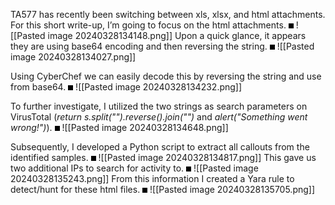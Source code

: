 

<style>
img{
	border: 4px solid black;
}
</style>



TA577 has recently been switching between xls, xlsx, and html attachments. For this short write-up, I’m going to focus on the html attachments. 
<img>
![[Pasted image 20240328134148.png]]
Upon a quick glance, it appears they are using base64 encoding and then reversing the string. 
<img>
![[Pasted image 20240328134027.png]]

Using CyberChef we can easily decode this by reversing the string and use from base64. 
<img>
![[Pasted image 20240328134232.png]]

To further investigate, I utilized the two strings as search parameters on VirusTotal (*return s.split("").reverse().join("")* and *alert("Something went wrong!")*). 
<img>
![[Pasted image 20240328134648.png]]


Subsequently, I developed a Python script to extract all callouts from the identified samples. 
<img>
![[Pasted image 20240328134817.png]]
This gave us two additional IPs to search for activity to.
<img>
![[Pasted image 20240328135243.png]]
From this information I created a Yara rule to detect/hunt for these html files.
<img>
![[Pasted image 20240328135705.png]]